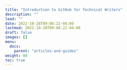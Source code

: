 ```yaml
---
title: "Introduction to GitHub for Technical Writers"
description: ""
lead: ""
date: 2022-10-28T09:08:22-04:00
lastmod: 2022-10-28T09:08:22-04:00
draft: false
images: []
menu:
  docs:
    parent: "articles-and-guides"
weight: 80
toc: true
---
```



